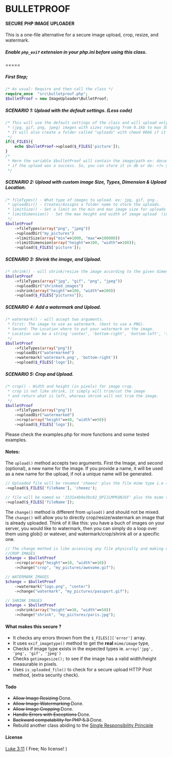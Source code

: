 # BULLETPROOF
#### SECURE PHP IMAGE UPLOADER
This is a one-file alternative for a secure image upload, crop, resize, and watermark. 

##### **Enable** `php_exif` extension in your php.ini before using this class.
=====
##### First Step;
````php
/* As usual: Require and then call the class */
require_once  "src\bulletproof.php";
$bulletProof = new ImageUploader\BulletProof;
````

##### SCENARIO 1: Upload with the default settings. (Less code)
````php
/* This will use the default settings of the class and will upload only
 * (jpg, gif, png, jpeg) images with sizes ranging from 0.1kb to max 30kbs
 * It will also create a folder called "uploads" with chmod 0666 if it does not exist.
 */ 
if($_FILES){
    echo $bulletProof->upload($_FILES['picture']);
}
/* 
 * Here the variable $bulletProof will contain the image/path ex: documents/cat.jpg 
 * if the upload was a success. So, you can store it in db or do: <?= $bulletProof ?>
 */
````

##### SCENARIO 2: Upload with custom image Size, Types, Dimension & Upload Location. 
````php
/* fileTypes() - What type of images to upload. ex: jpg, gif, png..
 * uploadDir() - Creates/Assigns a folder name to store the uploads.
 * limitSize() - Set a limit on the min and max image size for uploads (in bytes)
 * limitDimension() - Set the max height and width of image upload  (in pixels)
 */
$bulletProof
    ->fileTypes(array("png", "jpeg"))
    ->uploadDir("my_pictures")
    ->limitSize(array("min"=>1000, "max"=>100000))
    ->limitDimension(array("height"=>100, "width"=>100));
    ->upload($_FILES['picture']);
````

##### SCENARIO 3: Shrink the image, and Upload. 
````php
/* shrink() - will shrink/resize the image according to the given dimensions (in pixels) */
$bulletProof
    ->fileTypes(array("jpg", "gif", "png", "jpeg"))
    ->uploadDir("shrinked_images")
    ->shrink(array("height"=>100, "width"=>200))
    ->upload($_FILES["pictures"]);
````

##### SCENARIO 4: Add a watermark and Upload. 
````php
/* watermark() - will accept two arguments.
 * First: The image to use as watermark. (best to use a PNG).
 * Second: The Location where to put your watermark on the image.
 * Location can be a string 'center', 'bottom-right', 'bottom-left', 'top-left'...
 */
$bulletProof
    ->fileTypes(array("png"))
    ->uploadDir("watermarked")
    ->watermark('watermark.png', 'bottom-right'))
    ->upload($_FILES['logo']);
````

##### SCENARIO 5: Crop and Upload. 
````php
/* crop() - Width and height (in pixels) for image crop.
 * crop is not like shrink, it simply will trim/cut the image
 * and return what is left, whereas shrink will not trim the image.
 */
$bulletProof
    ->fileTypes(array("png"))
    ->uploadDir("watermarked")
    ->crop(array("height"=>40, "width"=>50))
    ->upload($_FILES['logo']);
````

Please check the examples.php for more functions and some tested examples.


#### Notes:
 The `upload()` method accepts two arguments. First the Image, and second (optional), a new name for the image.
 If you provide a name, it will be used as a new name for the upload, if not a unique name will be generated.
````php
// Uploaded file will be renamed 'cheeez' plus the file mime type i.e (jpg/png/gif...).
->upload($_FILES['fileName'], 'cheeez');

// file will be named ex '1531e4b0e3bc82_QPIJLMPKQNJGF' plus the mime type
->upload($_FILES['fileName']);
````

The `change()` method is different from `upload()` and should not be mixed.
The `change()` will allow you to directly crop/resize/watermark an image that is already uploaded.
Think of it like this: you have a buch of images on your server, you would like to watermark, then 
you can simply do a loop over them using glob() or watever, and watermark/crop/shrink all or 
a specific one. 

```php
// The change method is like accessing any file physically and making change to it. 
//CROP IMAGES
$change = $bulletProof
 	->crop(array("height"=>10, "width"=>10))
 	->change("crop", "my_pictures/awesome.gif");

// WATERMARK IMAGES
$change = $bulletProof
 	->watermark("logo.png", "center")
 	->change("watermark", "my_pictures/passport.gif");

// SHRINK IMAGES
$change = $bulletProof
 	->shrink(array("height"=>30, "width"=>50))
 	->change("shrink", "my_pictures/paris.jpg");
````

#### What makes this secure ?
* It checks any errors thrown from the `$_FILES[]['error']` array. 
* It uses `exif_imagetype()` method to get the **real** `mime/image` type,
* Checks if image type exists in the expected types ie. `array('jpg', 'png', 'gif', 'jpeg')`
* Checks `getimagesize();` to see if the image has a valid width/height measurable in pixels.
* Uses `is_uploaded_file()` to check for a secure upload HTTP Post method, (extra security check).



#### Todo
* <del> Allow Image Resizing </del> Done.
* <del> Allow Image Watermarking </del> Done.
* <del> Allow Image Cropping </del> Done.
* <del> Handle Errors with Exceptions </del> Done.
* <del> Backward compatability for PHP 5.3 </del> Done. 
* Rebuild another class abiding to the [Single Responsibility Principle](http://en.wikipedia.org/wiki/Single_responsibility_principle)




#### License  
[Luke 3:11](http://www.kingjamesbibleonline.org/Luke-3-11/) ( Free; No license! )
